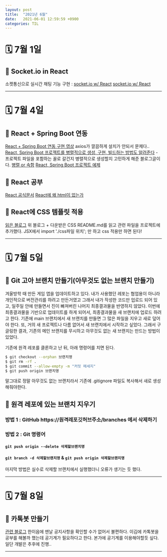 ```yaml
---
layout: post
title:  "2021년 6월"
date:   2021-06-01 12:59:59 +0900
categories: TIL
---
```


# 🗓 7월 1일
## 🧩 Socket.io in React
소켓통신으로 실시간 채팅 기능 구현 : [socket.io w/ React](https://soonysoon.tistory.com/65)
[socket.io w/ React](https://www.youtube.com/watch?v=uyVz6LA3Eho)

---

# 🗓 7월 4일
## 🧩 React + Spring Boot 연동
[React + Spring Boot 연동 구현 영상](https://www.youtube.com/watch?v=XkVpb_8IPUM&list=LL&index=2&t=2537s)
axios가 깔끔하게 설치가 안되서 문제다..
[React, Spring Boot 프로젝트를 병렬적으로 생성, 구현, 빌드하는 방법도 알려준다](https://joshua-dev-story.blogspot.com/2020/01/react-spring.html)
    - 프로젝트 파일을 포함하는 꼴로 갈건지 병렬적으로 생성할지 고민하게 해준 블로그글이다. 
    [병렬 or 속함](https://sundries-in-myidea.tistory.com/112)
[React, Spring Boot 프로젝트 예제](https://m.blog.naver.com/rudnfskf2/222148407272)

## 🧩 React 공부
[React 공식문서](https://ko.reactjs.org/)
[React에 왜 html이 없는가](https://ljh86029926.gitbook.io/coding-apple-react/1/where-is-html)

## 🧩 React에 CSS 템플릿 적용
[읽은 블로그](https://jane-aeiou.tistory.com/entry/React%EB%A1%9C-%ED%8F%AC%ED%8A%B8%ED%8F%B4%EB%A6%AC%EC%98%A4-%ED%8E%98%EC%9D%B4%EC%A7%80-%EB%A7%8C%EB%93%A4%EA%B8%B04-%ED%85%9C%ED%94%8C%EB%A6%BF-%EA%B0%80%EC%A0%B8%EC%98%A4%EA%B8%B0)
위 블로그 + 다운받은 CSS README.md를 읽고 관련 파일을 프로젝트에 추가했다.
JSX에서 import './css파일 위치'; 만 하고 css 적용만 하면 된다!

---

# 🗓 7월 5일
## 🧩 Git 고아 브랜치 만들기(아무것도 없는 브랜치 만들기)
겨울방학 때 만든 게임 앱을 업데이트하고 있다.
내가 사용했던 레포는 협업용이 아니라 개인적으로 버전관리를 하려고 만든거였고
그래서 내가 작성한 코드만 업로드 되어 있고, 일주일 안에 만들면서 진이 빠져버린 나머지 최종결과물을 반영하지 않았다.
이번에 최종결과물을 기반으로 업데이트를 하게 되어서, 최종결과물을 새 브랜치에 업로드 하려고 한다.
기존에 main 브랜치에서 새 브랜치를 만들면 그 많은 파일을 지우고 새로 덮어야 한다.
또, 거의 새 프로젝트나 다름 없어서 새 브랜치에서 시작하고 싶었다.
그래서 구글링한 결과, 기존의 메인 브랜치를 무시하고 아무것도 없는 새 브랜치는 만드는 방법이 있었다.

기존에 원격 레포를 클론하고 난 뒤, 아래 명령어를 치면 된다.
```bash
$ git checkout --orphan 브랜치명
$ git rm -rf .
$ git commit --allow-empty -m "커밋 메세지"
$ git push origin 브랜치명
```
말그대로 정말 아무것도 없는 브랜치라서 기존에 .gitignore 파일도 복사해서 새로 생성해줘야한다.

## 🧩 원격 레포에 있는 브랜치 지우기
### 방법 1 : GitHub https://원격레포깃허브주소/branches 에서 삭제하기
### 방법 2 : Git 명령어
#### ```git push origin --delete 삭제할브랜치명```
#### ```git branch -d 삭제할브랜치명``` & ```git push origin 삭제할브랜치명```
마지막 방법은 실수로 삭제할 브랜치에서 실행했더니 오류가 생기는 듯 했다.

---

# 🗓 7월 8일
## 🧩 카톡봇 만들기
[관련 블로그](https://dulki.tistory.com/category/%EA%B0%9C%EB%B0%9C/%EC%B9%B4%EC%B9%B4%EC%98%A4%ED%86%A1%20%EB%B4%87)
한이음에 맨날 공지사항을 확인할 수가 없어서 불편하다.
이김에 카톡봇을 공부를 해볼까 했는데 공기계가 필요하다고 한다.
본가에 공기계를 이용해야할듯 싶다.
일단 개발은 추후에 진행..

---
